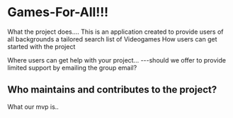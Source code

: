 # Games-For-All!!!

What the project does....
This is an application created to provide users of all backgrounds a tailored search list of Videogames 
How users can get started with the project

Where users can get help with your project...
---should we offer to provide limited support by emailing the group email?

Who maintains and contributes to the project?
----

What our mvp is..

